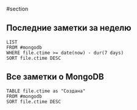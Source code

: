 #section

## Последние заметки за неделю
```dataview
LIST
FROM #mongodb 
WHERE file.ctime >= date(now) - dur(7 days)
SORT file.ctime DESC
```




## Все заметки о MongoDB
```dataview
TABLE file.ctime as "Создана"
FROM #mongodb 
SORT file.ctime DESC
```



